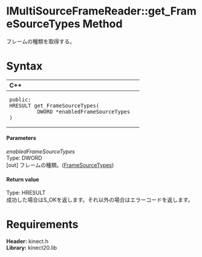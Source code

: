 IMultiSourceFrameReader::get\_FrameSourceTypes Method  
=====================================================  

フレームの種類を取得する。 <span id="syntaxSection"></span>

Syntax  
======  

<table>
<colgroup>
<col width="100%" />
</colgroup>
<thead>
<tr class="header">
<th align="left">C++</th>
</tr>
</thead>
<tbody>
<tr class="odd">
<td align="left"><pre><code>public:  
HRESULT get_FrameSourceTypes(  
         DWORD *enabledFrameSourceTypes  
)</code></pre></td>
</tr>
</tbody>
</table>

<span id="ID4EG"></span>
#### Parameters  

*enabledFrameSourceTypes*    
Type: DWORD  
[out] フレームの種類。([FrameSourceTypes](../../../Enumerations/FrameSourceTypes_Enumeration.md))  

<span id="ID4EP"></span>
#### Return value  

Type: HRESULT  
成功した場合はS\_OKを返します。それ以外の場合はエラーコードを返します。  

<span id="requirements"></span>

Requirements  
============  

**Header:** kinect.h  
**Library:** kinect20.lib  



<!--Please do not edit the data in the comment block below.-->
<!--
TOCTitle : get_FrameSourceTypes Method
RLTitle : IMultiSourceFrameReader::get_FrameSourceTypes Method
KeywordK : get_FrameSourceTypes method
KeywordK : IMultiSourceFrameReader::get_FrameSourceTypes method
KeywordF : IMultiSourceFrameReader::get_FrameSourceTypes
KeywordF : get_FrameSourceTypes
KeywordF : Microsoft.Kinect.kinect.IMultiSourceFrameReader.get_FrameSourceTypes(DWORD@)
KeywordA : M:Microsoft.Kinect.kinect.IMultiSourceFrameReader.get_FrameSourceTypes(DWORD@)
AssetID : M:Microsoft.Kinect.kinect.IMultiSourceFrameReader.get_FrameSourceTypes(DWORD@)
Locale : en-us
CommunityContent : 1
APIType : Managed
APILocation : 
APIName : Microsoft.Kinect.kinect.IMultiSourceFrameReader::get_FrameSourceTypes
TargetOS : Windows
TopicType : kbSyntax
DevLang : C++
DocSet : K4Wv2
ProjType : K4Wv2Proj
Technology : Kinect for Windows
Product : Kinect for Windows SDK v2
productversion : 20
-->

